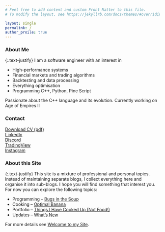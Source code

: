 ```yaml
---
# Feel free to add content and custom Front Matter to this file.
# To modify the layout, see https://jekyllrb.com/docs/themes/#overriding-theme-defaults

layout: single
permalink: /
author_proile: true
---
```


### About Me

{:.text-justify}
I am a software engineer with an interest in
- High-performance systems
- Financial markets and trading algorithms
- Backtesting and data processing
- Everything optimisation
- Programming C++, Python, Pine Script

Passionate about the C++ language and its evolution.
Currently working on Age of Empires II

### Contact
<ul style="list-style: none; padding-left: 0;">
  <li>
    <i class="fas fa-fw fa-file-pdf"></i>
    <a href="/assets/downloads/CV English - Peter Tengg.pdf" type="application/pdf" download>Download CV (pdf)</a>
  </li>
  <li>
    <i class="fab fa-fw fa-linkedin"></i>
    <a href="https://www.linkedin.com/in/petertengg/" target="_blank">LinkedIn</a>
  </li>
  <li>
    <i class="fab fa-fw fa-discord"></i>
    <a href="https://discord.com/users/peti7199" target="_blank">Discord</a>
  </li>
  <li>
    <i class="fas fa-fw fa-chart-line"></i>
    <a href="https://www.tradingview.com/u/OperationHeadLessChicken/" target="_blank">TradingView</a>
  </li>
  <li>
    <i class="fab fa-fw fa-instagram"></i>
    <a href="https://www.instagram.com/minimal_onion/" target="_blank">Instagram</a>
  </li>
</ul>

### About this Site

{:.text-justify}
This site is a mixture of professional and personal topics. Instead of maintaining separate blogs, I collect everything here and organise it into sub-blogs. I hope you will find something that interest you. For now you can explore the following topics:
- Programming – [Bugs in the Soup](/bugs-in-the-soup/)
- Cooking – [Optimal Banana](/optimal-banana/)
- Portfolio – [Things I Have Cooked Up (Not Food!)](/portfolio/)
- Updates – [What’s New](/updates/)

For more details see [Welcome to my Site](/updates/2025-07-15-welcome-to-my-site).